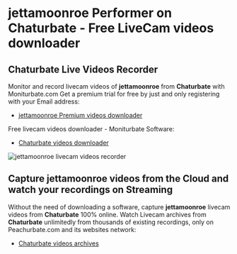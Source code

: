 # jettamoonroe Performer on Chaturbate - Free LiveCam videos downloader

## Chaturbate Live Videos Recorder

Monitor and record livecam videos of **jettamoonroe** from **Chaturbate** with Moniturbate.com
Get a premium trial for free by just and only registering with your Email address:
* [jettamoonroe Premium videos downloader](https://moniturbate.com/request-demo-licence-key.html)

Free livecam videos downloader - Moniturbate Software:
* [Chaturbate videos downloader](https://moniturbate.com/moniturbate-download-software.html)

![jettamoonroe livecam videos recorder](https://peachurnet.com/templates/moniturbate-software.png)


## Capture jettamoonroe videos from the Cloud and watch your recordings on Streaming

Without the need of downloading a software, capture **jettamoonroe** livecam videos from **Chaturbate** 100% online.
Watch Livecam archives from **Chaturbate** unlimitedly from thousands of existing recordings, only on Peachurbate.com and its websites network:
* [Chaturbate videos archives](https://peachurnet.com/)